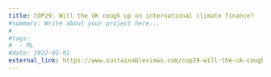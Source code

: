 ```yaml
---
title: COP29: Will the UK cough up on international climate finance?
#summary: Write about your project here...
#
#tags:
#  - ML
#date: 2022-01-01
external_link: https://www.sustainableviews.com/cop29-will-the-uk-cough-up-on-international-climate-finance-d55daa83/
---
```

